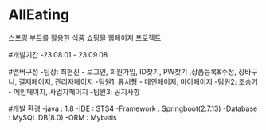 # AllEating
스프링 부트를 활용한 식품 쇼핑몰 웹페이지 프로젝트

#개발기간
-23.08.01 - 23.09.08

#맴버구성
-팀장: 최현진 - 로그인, 회원가입, ID찾기, PW찾기 ,상품등록&수정, 장바구니, 결제페이지, 관리자페이지
-팀원1: 류서형 - 메인페이지, 마이페이지
-팀원2: 조승기 - 메인페이지, 사업자페이지
-팀원3: 공지사항

#개발 환경
-java : 1.8
-IDE : STS4
-Framework : Springboot(2.7.13)
-Database : MySQL DB(8.0)
-ORM : Mybatis

